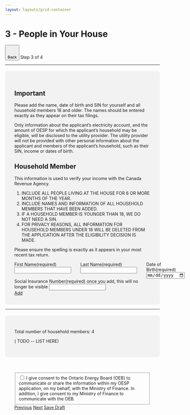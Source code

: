 ```yaml
---
layout: layouts/grid-container
---
```

<style>
img {
  cover-fit: contain;
  max-width: 90%;
}
.content {
  display: flex;
  gap: 30px;
}
.two-thirds > div:first-child {
  width: 66%;

}
.two-up.ontario-input {
  margin: 0;
}
h3 {
  margin-bottom: 1rem;
}
h4 {
  margin-top: 1rem;
}

.save:after{
   content: 'Save Draft';
   display: block;
}
.save:focus:after,
.save:active:after{
   content: 'Draft Saved!';
   display: block;
}
</style>

# 3 - People in Your House
<div class="ontario-step-indicator">
    <div class="ontario-row">
        <div class="ontario-columns ontario-small-12">
            <div class="ontario-step-indicator--with-back-button">
                <button class="ontario-button ontario-button--tertiary">
                    <svg class="ontario-icon" alt="" aria-hidden="true" focusable="false" sol:category="primary" viewBox="0 0 24 24" preserveAspectRatio="xMidYMid meet">  <use href="#ontario-icon-chevron-left"></use> </svg>Back
                </button>
                <span class="ontario-h4">Step&nbsp;3 of&nbsp;4</span>
            </div>
            <hr />
        </div>
    </div>
</div>

<div style="background-color: #F2F2F2; border-radius: 8px; padding: 30px; margin-top: 20px; " markdown="1">

## Important
Please add the name, date of birth and SIN for yourself and all household members 18 and older. The names should be entered exactly as they appear on their tax filings.

Only information about the applicant’s electricity account, and the amount of OESP for which the applicant’s household may be eligible, will be disclosed to the utility provider. The utility provider will not be provided with other personal information about the applicant and members of the applicant’s household, such as their SIN, income or dates of birth.

## Household Member
This information is used to verify your income with the Canada Revenue Agency.
1. INCLUDE ALL PEOPLE LIVING AT THE HOUSE FOR 6 OR MORE MONTHS OF THE YEAR.
2. INCLUDE NAMES AND INFORMATION OF ALL HOUSEHOLD MEMBERS THAT HAVE BEEN ADDED.
3. IF A HOUSEHOLD MEMBER IS YOUNGER THAN 18, WE DO NOT NEED A SIN.
4. FOR PRIVACY REASONS, ALL INFORMATION FOR HOUSEHOLD MEMBERS UNDER 18 WILL BE DELETED FROM THE APPLICATION AFTER THE ELIGIBILITY DECISION IS MADE.

 Please ensure the spelling is exactly as it appears in your most recent tax return.

<div class="content">
<div class="ontario-form-group">
    <label class="ontario-label">
        First Name<span class="ontario-label__flag">(required)</span>
    </label>
    <input class="ontario-input" type="text">
</div>

<div class="ontario-form-group">
    <label class="ontario-label">
        Last Name<span class="ontario-label__flag">(required)</span>
    </label>
    <input class="ontario-input" type="text">
</div>
<div class="ontario-form-group">
    <label class="ontario-label" for="text-input-example">
        Date of Birth<span class="ontario-label__flag">(required)</span>
    </label>
    <input class="ontario-input" type="date" id="text-input-example">
</div>
</div>

<div class="ontario-form-group">
    <label class="ontario-label">
        Social Insurance Number<span class="ontario-label__flag">(required)</span>
    </label>
    once you add, this will no longer be visible
    <input class="ontario-input ontario-input--20-char-width" type="text" inputmode="numeric" pattern="[0-9]" >
</div>
<a href="/app3" class="ontario-button ontario-button--primary">Add</a>

</div><!-- close gray box -->

---

<div style="background-color: #F2F2F2; border-radius: 8px; padding: 30px; margin-top: 20px; " markdown="1">

Total number of household members: 4

( TODO -- LIST HERE)
</div><!-- close gray box -->

<div style="padding: 30px; margin-top: 20px; " markdown="1">
<div class="ontario-form-group">
    <fieldset class="ontario-fieldset">
        <div class="ontario-checkboxes">
            <div class="ontario-checkboxes__item">
                <input class="ontario-checkboxes__input" id="checkbox-option-1" name="options" type="checkbox" value="option-1">
                <label class="ontario-checkboxes__label" for="checkbox-option-1">
                   I give consent to the Ontario Energy Board (OEB) to communicate or share the information within my OESP application, on my behalf, with the Ministry of Finance. In addition, I give consent to my Ministry of Finance to communicate with the OEB.
                </label>
            </div>
        </div>
    </fieldset>
</div>

<div class="button-group">
<a href="/app2" class="ontario-button ontario-button--secondary">Previous</a>
<a href="/app4" class="ontario-button ontario-button--primary">Next</a>
<a href="" class="ontario-button ontario-button--tertiary">Save Draft</a>
</div>

</div>

